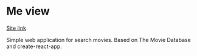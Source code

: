 Me view
=====================
[Site link](https://user825.github.io/Me-view/)

Simple web application for search movies. Based on The Movie Database and create-react-app.
